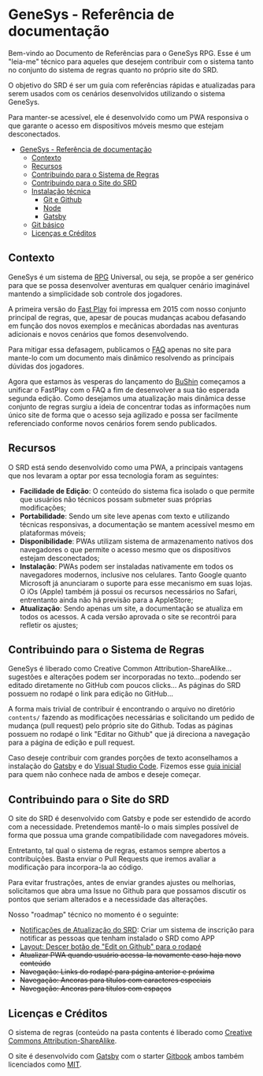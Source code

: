 # GeneSys - Referência de documentação

Bem-vindo ao Documento de Referências para o GeneSys RPG. Esse é um "leia-me" técnico para aqueles que desejem contribuir com o sistema tanto no conjunto do sistema de regras quanto no próprio site do SRD.

O objetivo do SRD é ser um guia com referências rápidas e atualizadas para serem usados com os cenários desenvolvidos utilizando o sistema GeneSys.

Para manter-se acessível, ele é desenvolvido como um PWA responsiva o que garante o acesso em dispositivos móveis mesmo que estejam desconectados.

-   [GeneSys - Referência de documentação](#genesys---refer%C3%AAncia-de-documenta%C3%A7%C3%A3o)
    -   [Contexto](#contexto)
    -   [Recursos](#recursos)
    -   [Contribuindo para o Sistema de Regras](#contribuindo-para-o-sistema-de-regras)
    -   [Contribuindo para o Site do SRD](#contribuindo-para-o-site-do-srd)
    -   [Instalação técnica](#instala%C3%A7%C3%A3o-t%C3%A9cnica)
        -   [Git e Github](#git-e-github)
        -   [Node](#node)
        -   [Gatsby](#gatsby)
    -   [Git básico](#git-b%C3%A1sico)
    -   [Licenças e Créditos](#licen%C3%A7as-e-cr%C3%A9ditos)

## Contexto

GeneSys é um sistema de [RPG](https://genesys-srd.thluiz.now.sh/1.introducao#o-que---rpg) Universal, ou seja, se propõe a ser genérico para que se possa desenvolver aventuras em qualquer cenário imaginável mantendo a simplicidade sob controle dos jogadores.

A primeira versão do [Fast Play](https://links.grifo.now.sh/fastplay) foi impressa em 2015 com nosso conjunto principal de regras, que, apesar de poucas mudanças acabou defasando em função dos novos exemplos e mecânicas abordadas nas aventuras adicionais e novos cenários que fomos desenvolvendo.

Para mitigar essa defasagem, publicamos o [FAQ](https://links.grifo.now.sh/faq) apenas no site para mante-lo com um documento mais dinâmico resolvendo as principais dúvidas dos jogadores.

Agora que estamos às vesperas do lançamento do [BuShin](https://links.grifo.now.sh/bushin) começamos a unificar o FastPlay com o FAQ a fim de desenvolver a sua tão esperada segunda edição. Como desejamos uma atualização mais dinâmica desse conjunto de regras surgiu a ideia de concentrar todas as informações num único site de forma que o acesso seja agilizado e possa ser facilmente referenciado conforme novos cenários forem sendo publicados.

## Recursos

O SRD está sendo desenvolvido como uma PWA, a principais vantagens que nos levaram a optar por essa tecnologia foram as seguintes:

-   **Facilidade de Edição**: O conteúdo do sistema fica isolado o que permite que usuários não técnicos possam submeter suas próprias modificações;
-   **Portabilidade**: Sendo um site leve apenas com texto e utilizando técnicas responsivas, a documentação se mantem acessível mesmo em plataformas móveis;
-   **Disponibilidade**: PWAs utilizam sistema de armazenamento nativos dos navegadores o que permite o acesso mesmo que os dispositivos estejam desconectados;
-   **Instalação**: PWAs podem ser instaladas nativamente em todos os navegadores modernos, inclusive nos celulares. Tanto Google quanto Microsoft já anunciaram o suporte para esse mecanismo em suas lojas. O iOs (Apple) também já possui os recursos necessários no Safari, entrentanto ainda não há previsão para a AppleStore;
-   **Atualização**: Sendo apenas um site, a documentação se atualiza em todos os acessos. A cada versão aprovada o site se recontrói para refletir os ajustes;

## Contribuindo para o Sistema de Regras

GeneSys é liberado como Creative Common Attribution-ShareAlike... sugestões e alterações podem ser incorporadas no texto...podendo ser editado diretamente no GitHub com poucos clicks... As páginas do SRD possuem no rodapé o link para edição no GitHub...

A forma mais trivial de contribuir é encontrando o arquivo no diretório `contents/` fazendo as modificações necessárias e solicitando um pedido de mudança (pull request) pelo próprio site do Github. Todas as páginas possuem no rodapé o link "Editar no Github" que já direciona a navegação para a página de edição e pull request.

Caso deseje contribuir com grandes porções de texto aconselhamos a instalação do [Gatsby](https://www.gatsbyjs.org/tutorial/part-zero/) e do [Visual Studio Code](https://code.visualstudio.com/Download). Fizemos esse [guia inicial]('https://github.com/grifoeditorial/genesys-srd/blob/master/instalando-contribuindo.md') para quem não conhece nada de ambos e deseje começar.

## Contribuindo para o Site do SRD

O site do SRD é desenvolvido com Gatsby e pode ser estendido de acordo com a necessidade. Pretendemos mantê-lo o mais simples possível de forma que possua uma grande compatibilidade com navegadores móveis.

Entretanto, tal qual o sistema de regras, estamos sempre abertos a contribuições. Basta enviar o Pull Requests que iremos avaliar a modificação para incorpora-la ao código.

Para evitar frustrações, antes de enviar grandes ajustes ou melhorias, solicitamos que abra uma Issue no Github para que possamos discutir os pontos que seriam alterados e a necessidade das alterações.

Nosso "roadmap" técnico no momento é o seguinte:

-   [Notificações de Atualização do SRD](https://github.com/grifoeditorial/genesys-srd/issues/1): Criar um sistema de inscrição para notificar as pessoas que tenham instalado o SRD como APP
-   [Layout: Descer botão de "Edit on Github" para o rodapé](https://github.com/grifoeditorial/genesys-srd/issues/2)
-   ~~Atualizar PWA quando usuário acessa-la novamente caso haja novo conteúdo~~
-   ~~Navegação: Links do rodapé para página anterior e próxima~~
-   ~~Navegação: Ancoras para títulos com caracteres especiais~~
-   ~~Navegação: Ancoras para títulos com espaços~~

## Licenças e Créditos

O sistema de regras (conteúdo na pasta contents é liberado como [Creative Commons Attribution-ShareAlike](https://creativecommons.org/licenses/by-sa/3.0/).

O site é desenvolvido com [Gatsby](https://www.gatsbyjs.org/) com o starter [Gitbook](https://github.com/hasura/gatsby-gitbook-starter) ambos também licenciados como [MIT](https://github.com/gatsbyjs/gatsby/blob/master/LICENSE).
